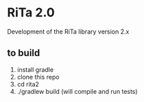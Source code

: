 # RiTa 2.0
Development of the RiTa library version 2.x

## to build 
1. install gradle
1. clone this repo
1. cd rita2
1. ./gradlew build (will compile and run tests)
